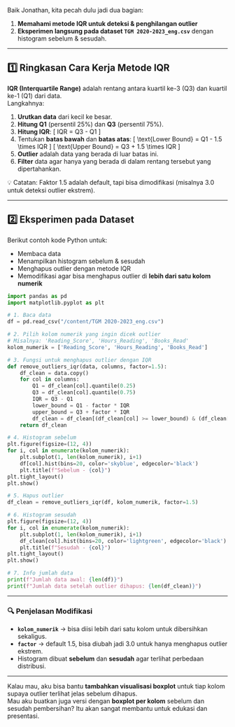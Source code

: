 Baik Jonathan, kita pecah dulu jadi dua bagian:  
1. **Memahami metode IQR untuk deteksi & penghilangan outlier**  
2. **Eksperimen langsung pada dataset `TGM 2020-2023_eng.csv`** dengan histogram sebelum & sesudah.

---

## 1️⃣ Ringkasan Cara Kerja Metode IQR
**IQR (Interquartile Range)** adalah rentang antara kuartil ke-3 (Q3) dan kuartil ke-1 (Q1) dari data.  
Langkahnya:

1. **Urutkan data** dari kecil ke besar.
2. **Hitung Q1** (persentil 25%) dan **Q3** (persentil 75%).
3. **Hitung IQR**:
   \[
   IQR = Q3 - Q1
   \]
4. Tentukan **batas bawah** dan **batas atas**:
   \[
   \text{Lower Bound} = Q1 - 1.5 \times IQR
   \]
   \[
   \text{Upper Bound} = Q3 + 1.5 \times IQR
   \]
5. **Outlier** adalah data yang berada di luar batas ini.
6. **Filter** data agar hanya yang berada di dalam rentang tersebut yang dipertahankan.

💡 Catatan: Faktor 1.5 adalah default, tapi bisa dimodifikasi (misalnya 3.0 untuk deteksi outlier ekstrem).

---

## 2️⃣ Eksperimen pada Dataset
Berikut contoh kode Python untuk:
- Membaca data
- Menampilkan histogram sebelum & sesudah
- Menghapus outlier dengan metode IQR
- Memodifikasi agar bisa menghapus outlier di **lebih dari satu kolom numerik**

```python
import pandas as pd
import matplotlib.pyplot as plt

# 1. Baca data
df = pd.read_csv("/content/TGM 2020-2023_eng.csv")

# 2. Pilih kolom numerik yang ingin dicek outlier
# Misalnya: 'Reading_Score', 'Hours_Reading', 'Books_Read'
kolom_numerik = ['Reading_Score', 'Hours_Reading', 'Books_Read']

# 3. Fungsi untuk menghapus outlier dengan IQR
def remove_outliers_iqr(data, columns, factor=1.5):
    df_clean = data.copy()
    for col in columns:
        Q1 = df_clean[col].quantile(0.25)
        Q3 = df_clean[col].quantile(0.75)
        IQR = Q3 - Q1
        lower_bound = Q1 - factor * IQR
        upper_bound = Q3 + factor * IQR
        df_clean = df_clean[(df_clean[col] >= lower_bound) & (df_clean[col] <= upper_bound)]
    return df_clean

# 4. Histogram sebelum
plt.figure(figsize=(12, 4))
for i, col in enumerate(kolom_numerik):
    plt.subplot(1, len(kolom_numerik), i+1)
    df[col].hist(bins=20, color='skyblue', edgecolor='black')
    plt.title(f"Sebelum - {col}")
plt.tight_layout()
plt.show()

# 5. Hapus outlier
df_clean = remove_outliers_iqr(df, kolom_numerik, factor=1.5)

# 6. Histogram sesudah
plt.figure(figsize=(12, 4))
for i, col in enumerate(kolom_numerik):
    plt.subplot(1, len(kolom_numerik), i+1)
    df_clean[col].hist(bins=20, color='lightgreen', edgecolor='black')
    plt.title(f"Sesudah - {col}")
plt.tight_layout()
plt.show()

# 7. Info jumlah data
print(f"Jumlah data awal: {len(df)}")
print(f"Jumlah data setelah outlier dihapus: {len(df_clean)}")
```

---

### 🔍 Penjelasan Modifikasi
- **`kolom_numerik`** → bisa diisi lebih dari satu kolom untuk dibersihkan sekaligus.
- **`factor`** → default 1.5, bisa diubah jadi 3.0 untuk hanya menghapus outlier ekstrem.
- Histogram dibuat **sebelum** dan **sesudah** agar terlihat perbedaan distribusi.

---

Kalau mau, aku bisa bantu **tambahkan visualisasi boxplot** untuk tiap kolom supaya outlier terlihat jelas sebelum dihapus.  
Mau aku buatkan juga versi dengan **boxplot per kolom** sebelum dan sesudah pembersihan? Itu akan sangat membantu untuk edukasi dan presentasi.
